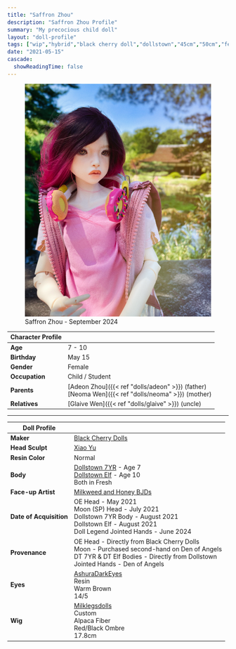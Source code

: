 ```yaml
---
title: "Saffron Zhou"
description: "Saffron Zhou Profile"
summary: "My precocious child doll"
layout: "doll-profile"
tags: ["wip","hybrid","black cherry doll","dollstown","45cm","50cm","female"]
date: "2021-05-15"
cascade:
  showReadingTime: false
---
```

<div class="flex gap-4 flex-row flex-wrap">
  <div><figure><img src="pink-saffron.png" class="doll-profile-img" alt="A child female doll with red and black hair wearing a white cable knit sweater" width="500"><figcaption>Saffron Zhou - September 2024</figcaption></figure></div>
  <div>

| Character Profile | |
| ----- | ---|
| **Age** | 7 - 10 |
| **Birthday** | May 15 |
| **Gender** | Female |
| **Occupation** | Child / Student |
| **Parents** | [Adeon Zhou]({{< ref "dolls/adeon" >}}) (father) <br> [Neoma Wen]({{< ref "dolls/neoma" >}}) (mother) |
| **Relatives** | [Glaive Wen]({{< ref "dolls/glaive" >}}) (uncle) |

---

| Doll Profile | |
| ----- | ---|
| **Maker** | [Black Cherry Dolls](https://blackcherrydolls.com/) |
| **Head Sculpt** | [Xiao Yu](https://blackcherrydolls.com/shop/XiaoYu) |
| **Resin Color** | Normal |
| **Body** | [Dollstown 7YR](https://dollstown.com/product/7yr-girl-body-ver2015/17/category/26/display/1/) - Age 7 <br> [Dollstown Elf](https://dollstown.com/product/elf-body-ver2013/16/category/26/display/1/) - Age 10 <br> Both in Fresh |
| **Face-up Artist** | [Milkweed and Honey BJDs](https://www.etsy.com/shop/MilkweedandHoneyBJDs) |
| **Date of Acquisition** | OE Head - May 2021 <br> Moon (SP) Head - July 2021 <br> Dollstown 7YR Body - August 2021 <br> Dollstown Elf - August 2021 <br> Doll Legend Jointed Hands - June 2024|
| **Provenance** | OE Head - Directly from Black Cherry Dolls <br> Moon - Purchased second-hand on Den of Angels <br> DT 7YR & DT Elf Bodies - Directly from Dollstown <br> Jointed Hands -  Den of Angels|
| **Eyes** | [AshuraDarkEyes](https://www.etsy.com/shop/ashuradarkeyes) <br> Resin <br> Warm Brown <br> 14/5 |
| **Wig** | [Milklegsdolls](https://www.instagram.com/milklegsdolls/) <br> Custom <br> Alpaca Fiber <br> Red/Black Ombre <br> 17.8cm |

  </div>
</div>
